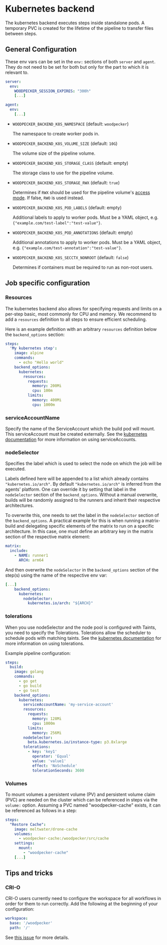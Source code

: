 # Kubernetes backend

The kubernetes backend executes steps inside standalone pods. A temporary PVC is created for the lifetime of the pipeline to transfer files between steps.

## General Configuration

These env vars can be set in the `env:` sections of both `server` and `agent`.
They do not need to be set for both but only for the part to which it is relevant to.

```yaml
server:
  env:
    WOODPECKER_SESSION_EXPIRES: "300h"
    [...]

agent:
  env:
    [...]
```

- `WOODPECKER_BACKEND_K8S_NAMESPACE` (default: `woodpecker`)

  The namespace to create worker pods in.

- `WOODPECKER_BACKEND_K8S_VOLUME_SIZE` (default: `10G`)

  The volume size of the pipeline volume.

- `WOODPECKER_BACKEND_K8S_STORAGE_CLASS` (default: empty)

  The storage class to use for the pipeline volume.

- `WOODPECKER_BACKEND_K8S_STORAGE_RWX` (default: `true`)

  Determines if `RWX` should be used for the pipeline volume's [access mode](https://kubernetes.io/docs/concepts/storage/persistent-volumes/#access-modes). If false, `RWO` is used instead.

- `WOODPECKER_BACKEND_K8S_POD_LABELS` (default: empty)

  Additional labels to apply to worker pods. Must be a YAML object, e.g. `{"example.com/test-label":"test-value"}`.

- `WOODPECKER_BACKEND_K8S_POD_ANNOTATIONS` (default: empty)

  Additional annotations to apply to worker pods. Must be a YAML object, e.g. `{"example.com/test-annotation":"test-value"}`.

- `WOODPECKER_BACKEND_K8S_SECCTX_NONROOT` (default: `false`)

  Determines if containers must be required to run as non-root users.

## Job specific configuration

### Resources

The kubernetes backend also allows for specifying requests and limits on a per-step basic, most commonly for CPU and memory.
We recommend to add a `resources` definition to all steps to ensure efficient scheduling.

Here is an example definition with an arbitrary `resources` definition below the `backend_options` section:

```yaml
steps:
  'My kubernetes step':
    image: alpine
    commands:
      - echo "Hello world"
    backend_options:
      kubernetes:
        resources:
          requests:
            memory: 200Mi
            cpu: 100m
          limits:
            memory: 400Mi
            cpu: 1000m
```

### serviceAccountName

Specify the name of the ServiceAccount which the build pod will mount. This serviceAccount must be created externally.
See the [kubernetes documentation](https://kubernetes.io/docs/concepts/security/service-accounts/) for more information on using serviceAccounts.

### nodeSelector

Specifies the label which is used to select the node on which the job will be executed.

Labels defined here will be appended to a list which already contains `"kubernetes.io/arch"`.
By default `"kubernetes.io/arch"` is inferred from the agents' platform. One can override it by setting that label in the `nodeSelector` section of the `backend_options`.
Without a manual overwrite, builds will be randomly assigned to the runners and inherit their respective architectures.

To overwrite this, one needs to set the label in the `nodeSelector` section of the `backend_options`.
A practical example for this is when running a matrix-build and delegating specific elements of the matrix to run on a specific architecture.
In this case, one must define an arbitrary key in the matrix section of the respective matrix element:

```yaml
matrix:
  include:
    - NAME: runner1
      ARCH: arm64
```

And then overwrite the `nodeSelector` in the `backend_options` section of the step(s) using the name of the respective env var:

```yaml
[...]
    backend_options:
      kubernetes:
        nodeSelector:
          kubernetes.io/arch: "${ARCH}"
```

### tolerations

When you use nodeSelector and the node pool is configured with Taints, you need to specify the Tolerations. Tolerations allow the scheduler to schedule pods with matching taints.
See the [kubernetes documentation](https://kubernetes.io/docs/concepts/scheduling-eviction/taint-and-toleration/) for more information on using tolerations.

Example pipeline configuration:

```yaml
steps:
  build:
    image: golang
    commands:
      - go get
      - go build
      - go test
    backend_options:
      kubernetes:
        serviceAccountName: 'my-service-account'
        resources:
          requests:
            memory: 128Mi
            cpu: 1000m
          limits:
            memory: 256Mi
        nodeSelector:
          beta.kubernetes.io/instance-type: p3.8xlarge
        tolerations:
          - key: 'key1'
            operator: 'Equal'
            value: 'value1'
            effect: 'NoSchedule'
            tolerationSeconds: 3600
```

### Volumes

To mount volumes a persistent volume (PV) and persistent volume claim (PVC) are needed on the cluster which can be referenced in steps via the `volume:` option.
Assuming a PVC named "woodpecker-cache" exists, it can be referenced as follows in a step:

```yaml
steps:
  "Restore Cache":
    image: meltwater/drone-cache
    volumes:
      - woodpecker-cache:/woodpecker/src/cache
    settings:
      mount:
        - "woodpecker-cache"
    [...]
```

## Tips and tricks

### CRI-O

CRI-O users currently need to configure the workspace for all workflows in order for them to run correctly. Add the following at the beginning of your configuration:

```yaml
workspace:
  base: '/woodpecker'
  path: '/'
```

See [this issue](https://github.com/woodpecker-ci/woodpecker/issues/2510) for more details.
